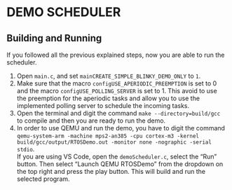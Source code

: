 # DEMO SCHEDULER

## Building and Running
If you followed all the previous explained steps, now you are able to run the scheduler.
1. Open `main.c`, and set `mainCREATE_SIMPLE_BLINKY_DEMO_ONLY` to `1`.
2. Make sure that the macro `configUSE_APERIODIC_PREEMPTION` is set to 0 and the macro `configUSE_POLLING_SERVER` is set to 1. This avoid to use the preemption for the aperiodic tasks and allow you to use the implemented polling server to schedule the incoming tasks.
3. Open the terminal and digit the command `make --directory=build/gcc` to compile and then you are ready to run the demo. 
4. In order to use QEMU and run the demo, you have to digit the command `qemu-system-arm -machine mps2-an385 -cpu cortex-m3 -kernel build/gcc/output/RTOSDemo.out -monitor none -nographic -serial stdio`.<br>
If you are using VS Code, open the `demoScheduler.c`, select the “Run” button. Then select “Launch QEMU RTOSDemo” from the dropdown on the top right and press the play button. This will build and run the selected program.
